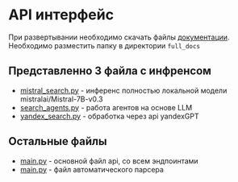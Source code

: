 # API интерфейс
При развертывании необходимо скачать файлы [документации](https://drive.google.com/file/d/10n-65J4MK5kf58vs1DZ965eW3ceCEfKy/view?usp=sharing). 
Необходимо разместить папку в директории `full_docs`

## Представленно 3 файла с инфренсом
* [mistral_search.py](https://github.com/notdiff/RuMate/blob/main/api/mistral_search.py) - инференс полностью локальной модели mistralai/Mistral-7B-v0.3
* [search_agents.py](https://github.com/notdiff/RuMate/blob/main/api/search_agents.py) - работа агентов на основе LLM
* [yandex_search.py](https://github.com/notdiff/RuMate/blob/main/api/yandex_search.py) - обработка через api yandexGPT

## Остальные файлы
* [main.py](https://github.com/notdiff/RuMate/blob/main/api/main.py) - основной файл api, со всем эндпоинтами
* [main.py](https://github.com/notdiff/RuMate/blob/main/api/parce.py) - файл автоматического парсера
